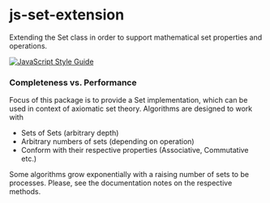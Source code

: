 # js-set-extension
Extending the Set class in order to support mathematical set properties and operations.

[![JavaScript Style Guide](https://img.shields.io/badge/code_style-standard-brightgreen.svg)](https://standardjs.com)


### Completeness vs. Performance

Focus of this package is to provide a Set implementation, which can be used in context of axiomatic set theory.
Algorithms are designed to work with

* Sets of Sets (arbitrary depth)
* Arbitrary numbers of sets (depending on operation)
* Conform with their respective properties (Associative, Commutative etc.)

Some algorithms grow exponentially with a raising number of sets to be processes. 
Please, see the documentation notes on the respective methods. 